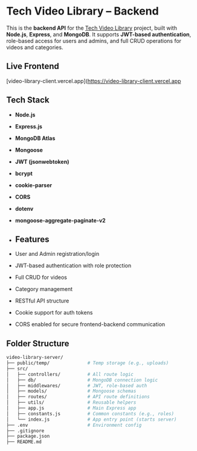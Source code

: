 # Tech Video Library – Backend

This is the **backend API** for the [Tech Video Library](https://github.com/Shivam-Tidke/video-library-ts) project, built with **Node.js**, **Express**, and **MongoDB**. It supports **JWT-based authentication**, role-based access for users and admins, and full CRUD operations for videos and categories.

## Live Frontend

[video-library-client.vercel.app](https://video-library-client.vercel.app

## Tech Stack

- **Node.js**
- **Express.js**
- **MongoDB Atlas**
- **Mongoose**
- **JWT (jsonwebtoken)**
- **bcrypt**
- **cookie-parser**
- **CORS**
- **dotenv**
- **mongoose-aggregate-paginate-v2**

- ## Features

-  User and Admin registration/login
-  JWT-based authentication with role protection
-  Full CRUD for videos
-  Category management
-  RESTful API structure
-  Cookie support for auth tokens
-  CORS enabled for secure frontend-backend communication

## Folder Structure

```bash
video-library-server/
├── public/temp/              # Temp storage (e.g., uploads)
├── src/
│   ├── controllers/          # All route logic
│   ├── db/                   # MongoDB connection logic
│   ├── middlewares/          # JWT, role-based auth
│   ├── models/               # Mongoose schemas
│   ├── routes/               # API route definitions
│   ├── utils/                # Reusable helpers
│   ├── app.js                # Main Express app
│   ├── constants.js          # Common constants (e.g., roles)
│   └── index.js              # App entry point (starts server)
├── .env                      # Environment config
├── .gitignore
├── package.json
├── README.md
